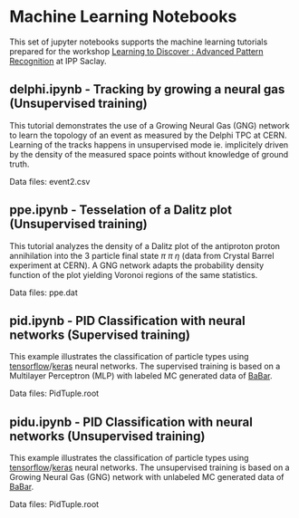 # Machine Learning Notebooks
This set of jupyter notebooks supports the machine learning tutorials prepared for the workshop 
[Learning to Discover : Advanced Pattern Recognition](https://indico.cern.ch/event/847626/overview) at IPP Saclay.

## delphi.ipynb - Tracking by growing a neural gas  (Unsupervised training)
This tutorial demonstrates the use of a Growing Neural Gas (GNG) network to learn the topology of an event as measured by the 
Delphi TPC at CERN. Learning of the tracks happens in unsupervised mode ie. implicitely driven by the density of the measured space points without knowledge of ground truth.

Data files: event2.csv

## ppe.ipynb - Tesselation of a Dalitz plot (Unsupervised training)
This tutorial analyzes the density of a Dalitz plot of the antiproton proton annihilation into the 3 particle
final state $\pi$ $\pi$ $\eta$ (data from Crystal Barrel experiment at CERN). 
A GNG network adapts the probability density function of the plot yielding Voronoi regions
of the same statistics.

Data files: ppe.dat

## pid.ipynb - PID Classification with neural networks (Supervised training)
This example illustrates the classification of particle types using 
[tensorflow](https://www.tensorflow.org/)/[keras](https://keras.io/) neural networks. 
The supervised training is based on a Multilayer Perceptron (MLP) 
with labeled MC generated data of [BaBar](https://www.flickr.com/photos/slaclab/46211844232).

Data files: PidTuple.root

## pidu.ipynb - PID Classification with neural networks (Unsupervised training)
This example illustrates the classification of particle types using 
[tensorflow](https://www.tensorflow.org/)/[keras](https://keras.io/) neural networks. 
The unsupervised training is based on a Growing Neural Gas (GNG) network 
with unlabeled MC generated data of [BaBar](https://www.flickr.com/photos/slaclab/46211844232).

Data files: PidTuple.root
